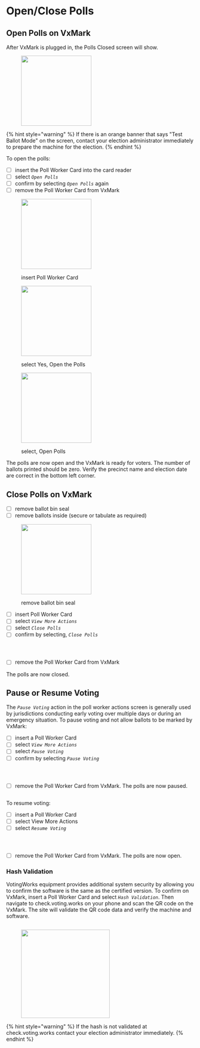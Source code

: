 # Open/Close Polls

## Open Polls on VxMark

After VxMark is plugged in, the Polls Closed screen will show.

<figure><img src="../.gitbook/assets/image.png" alt="" width="188"><figcaption></figcaption></figure>

{% hint style="warning" %}
If there is an orange banner that says "Test Ballot Mode" on the screen, contact your election administrator immediately to prepare the machine for the election.
{% endhint %}

To open the polls:

* [ ] insert the Poll Worker Card into the card reader
* [ ] select _`Open Polls`_
* [ ] confirm by selecting _`Open Polls`_ again
* [ ] remove the Poll Worker Card from VxMark

<div>

<figure><img src="../.gitbook/assets/VxMark smartcard insert.png" alt="" width="188"><figcaption><p>insert Poll Worker Card</p></figcaption></figure>

 

<figure><img src="../.gitbook/assets/VxMark Open Polls (1).png" alt="" width="188"><figcaption><p>select Yes, Open the Polls</p></figcaption></figure>

 

<figure><img src="../.gitbook/assets/vxmark open polls confirm.png" alt="" width="188"><figcaption><p>select, Open Polls</p></figcaption></figure>

</div>

The polls are now open and the VxMark is ready for voters. The number of ballots printed should be zero. Verify the precinct name and election date are correct in the bottom left corner.

## Close Polls on VxMark

* [ ] remove ballot bin seal
* [ ] remove ballots inside (secure or tabulate as required)

<figure><img src="../.gitbook/assets/VxMark removing ballots from bin.png" alt="" width="188"><figcaption><p>remove ballot bin seal</p></figcaption></figure>

* [ ] insert Poll Worker Card
* [ ] select _`View More Actions`_
* [ ] select _`Close Polls`_
* [ ] confirm by selecting, _`Close Polls`_

<div>

<figure><img src="../.gitbook/assets/VxMark View More Actions.png" alt=""><figcaption></figcaption></figure>

 

<figure><img src="../.gitbook/assets/VxMark Close Polls.png" alt=""><figcaption></figcaption></figure>

 

<figure><img src="../.gitbook/assets/VxMark Confirm Close Polls.png" alt=""><figcaption></figcaption></figure>

</div>

* [ ] remove the Poll Worker Card from VxMark

The polls are now closed.

## Pause or Resume Voting

The _`Pause Voting`_ action in the poll worker actions screen is generally used by jurisdictions conducting early voting over multiple days or during an emergency situation. To pause voting and not allow ballots to be marked by VxMark:

* [ ] insert a Poll Worker Card&#x20;
* [ ] select _`View More Actions`_
* [ ] select _`Pause Voting`_
* [ ] confirm by selecting _`Pause Voting`_

<div>

<figure><img src="../.gitbook/assets/VxMark View More Actions (1).png" alt=""><figcaption></figcaption></figure>

 

<figure><img src="../.gitbook/assets/VxMark Pause Voting.png" alt=""><figcaption></figcaption></figure>

 

<figure><img src="../.gitbook/assets/VxMark Confirm Pause Voting.png" alt=""><figcaption></figcaption></figure>

</div>

* [ ] remove the Poll Worker Card from VxMark. The polls are now paused.&#x20;

<figure><img src="../.gitbook/assets/image (2).png" alt=""><figcaption></figcaption></figure>

To resume voting:

* [ ] insert a Poll Worker Card&#x20;
* [ ] select View More Actions
* [ ] select _`Resume Voting`_

<div>

<figure><img src="../.gitbook/assets/VxMark View More Actions (1).png" alt=""><figcaption></figcaption></figure>

 

<figure><img src="../.gitbook/assets/image (3).png" alt=""><figcaption></figcaption></figure>

 

<figure><img src="../.gitbook/assets/VxMark Confirm Resume Voting.png" alt=""><figcaption></figcaption></figure>

</div>

* [ ] remove the Poll Worker Card from VxMark. The polls are now open.&#x20;

### Hash Validation

VotingWorks equipment provides additional system security by allowing you to confirm the software is the same as the certified version. To confirm on VxMark, insert a Poll Worker Card and select _`Hash Validation`_. Then navigate to check.voting.works on your phone and scan the QR code on the VxMark. The site will validate the QR code data and verify the machine and software.

<div>

<figure><img src="../.gitbook/assets/image (19).png" alt=""><figcaption></figcaption></figure>

 

<figure><img src="../.gitbook/assets/Hash Validation check voting works.png" alt="" width="237"><figcaption></figcaption></figure>

</div>

{% hint style="warning" %}
If the hash is not validated at check.voting.works contact your election administrator immediately.
{% endhint %}
